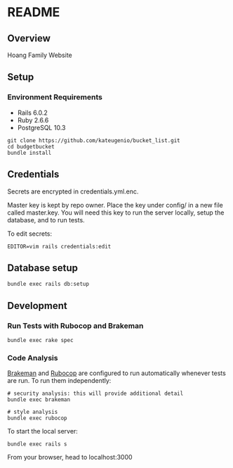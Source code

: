 # README

## Overview

Hoang Family Website

## Setup

### Environment Requirements
* Rails 6.0.2
* Ruby 2.6.6
* PostgreSQL 10.3
```
git clone https://github.com/kateugenio/bucket_list.git
cd budgetbucket
bundle install
```

## Credentials
Secrets are encrypted in credentials.yml.enc.

Master key is kept by repo owner. Place the key under config/ in a new file called master.key. You will need this key to run the server locally, setup the database, and to run tests.

To edit secrets:
```
EDITOR=vim rails credentials:edit
```

## Database setup

```
bundle exec rails db:setup
```

## Development

### Run Tests with Rubocop and Brakeman
```
bundle exec rake spec
```

### Code Analysis
[Brakeman](https://github.com/presidentbeef/brakeman) and [Rubocop](https://github.com/bbatsov/rubocop) are configured to run automatically whenever tests are run. To run them independently:

```
# security analysis: this will provide additional detail
bundle exec brakeman

# style analysis
bundle exec rubocop
```

To start the local server:
```
bundle exec rails s
```
From your browser, head to localhost:3000